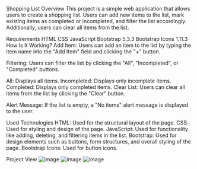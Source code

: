 Shopping List
Overview
This project is a simple web application that allows users to create a shopping list. Users can add new items to the list, mark existing items as completed or incompleted, and filter the list accordingly. Additionally, users can clear all items from the list.

Requirements
HTML
CSS
JavaScript
Bootstrap 5.3.3
Bootstrap Icons 1.11.3
How Is It Working?
Add Item: Users can add an item to the list by typing the item name into the "Add Item" field and clicking the "+" button.

Filtering: Users can filter the list by clicking the "All", "Incompleted", or "Completed" buttons.

All: Displays all items.
Incompleted: Displays only incomplete items.
Completed: Displays only completed items.
Clear List: Users can clear all items from the list by clicking the "Clear" button.

Alert Message: If the list is empty, a "No items" alert message is displayed to the user.

Used Technologies
HTML: Used for the structural layout of the page.
CSS: Used for styling and design of the page.
JavaScript: Used for functionality like adding, deleting, and filtering items in the list.
Bootstrap: Used for design elements such as buttons, form structures, and overall styling of the page.
Bootstrap Icons: Used for button icons.

Project View
![image](https://github.com/user-attachments/assets/eec0871b-0c2d-4474-8f4f-d7fa8386cab8)
![image](https://github.com/user-attachments/assets/d65b080e-fc82-46d2-a199-3535c49f3132)
![image](https://github.com/user-attachments/assets/22a34736-7c0a-4653-9974-bf4f82bce809)


